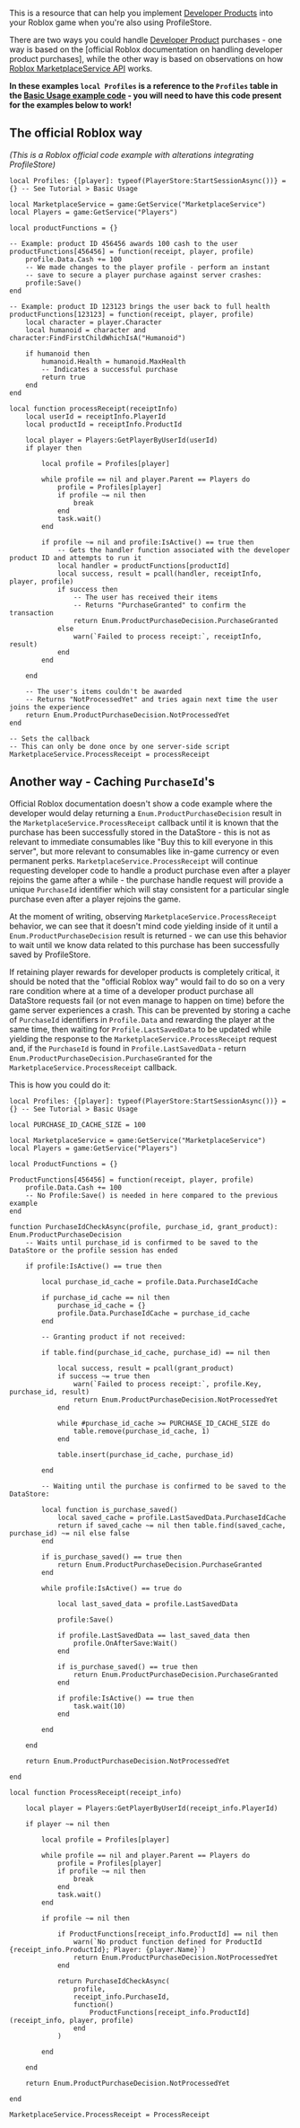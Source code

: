 This is a resource that can help you implement [Developer Products](https://create.roblox.com/docs/production/monetization/developer-products) into your
Roblox game when you're also using ProfileStore.

There are two ways you could handle [Developer Product](https://create.roblox.com/docs/production/monetization/developer-products) purchases -
one way is based on the [official Roblox documentation on handling developer product purchases], while the other way is based on
observations on how [Roblox MarketplaceService API](https://create.roblox.com/docs/reference/engine/classes/MarketplaceService) works.

**In these examples `local Profiles` is a reference to the `Profiles` table in the [Basic Usage example code](/ProfileStore/tutorial/#basic-usage) - you will need to have this code present for the examples below to work!**

## The official Roblox way

*(This is a Roblox official code example with alterations integrating ProfileStore)*

``` luau
local Profiles: {[player]: typeof(PlayerStore:StartSessionAsync())} = {} -- See Tutorial > Basic Usage

local MarketplaceService = game:GetService("MarketplaceService")
local Players = game:GetService("Players")

local productFunctions = {}

-- Example: product ID 456456 awards 100 cash to the user
productFunctions[456456] = function(receipt, player, profile)
    profile.Data.Cash += 100
    -- We made changes to the player profile - perform an instant
    -- save to secure a player purchase against server crashes:
    profile:Save()
end

-- Example: product ID 123123 brings the user back to full health
productFunctions[123123] = function(receipt, player, profile)
	local character = player.Character
	local humanoid = character and character:FindFirstChildWhichIsA("Humanoid")

	if humanoid then
		humanoid.Health = humanoid.MaxHealth
		-- Indicates a successful purchase
		return true
	end
end

local function processReceipt(receiptInfo)
	local userId = receiptInfo.PlayerId
	local productId = receiptInfo.ProductId

	local player = Players:GetPlayerByUserId(userId)
	if player then

        local profile = Profiles[player]

        while profile == nil and player.Parent == Players do
            profile = Profiles[player]
            if profile ~= nil then
                break
            end
            task.wait()
        end

        if profile ~= nil and profile:IsActive() == true then
            -- Gets the handler function associated with the developer product ID and attempts to run it
            local handler = productFunctions[productId]
            local success, result = pcall(handler, receiptInfo, player, profile)
            if success then
                -- The user has received their items
                -- Returns "PurchaseGranted" to confirm the transaction
                return Enum.ProductPurchaseDecision.PurchaseGranted
            else
                warn(`Failed to process receipt:`, receiptInfo, result)
            end
        end

	end

	-- The user's items couldn't be awarded
	-- Returns "NotProcessedYet" and tries again next time the user joins the experience
	return Enum.ProductPurchaseDecision.NotProcessedYet
end

-- Sets the callback
-- This can only be done once by one server-side script
MarketplaceService.ProcessReceipt = processReceipt

```

## Another way - Caching `PurchaseId`'s

Official Roblox documentation doesn't show a code example where the developer would delay
returning a `Enum.ProductPurchaseDecision` result in the `MarketplaceService.ProcessReceipt` callback
until it is known that the purchase has been successfully stored in the DataStore - this is not as relevant to
immediate consumables like "Buy this to kill everyone in this server", but more relevant to consumables like
in-game currency or even permanent perks. `MarketplaceService.ProcessReceipt` will continue requesting
developer code to handle a product purchase even after a player rejoins the game after a while - the
purchase handle request will provide a unique `PurchaseId` identifier which will stay consistent for
a particular single purchase even after a player rejoins the game.

At the moment of writing, observing `MarketplaceService.ProcessReceipt` behavior, we can see that
it doesn't mind code yielding inside of it until a `Enum.ProductPurchaseDecision` result is returned -
we can use this behavior to wait until we know data related to this purchase has been successfully saved
by ProfileStore.

If retaining player rewards for developer products is completely critical, it should be noted that the
"official Roblox way" would fail to do so on a very rare condition where at a time of a developer
product purchase all DataStore requests fail (or not even manage to happen on time) before the
game server experiences a crash. This can be prevented by storing a cache of `PurchaseId` identifiers
in `Profile.Data` and rewarding the player at the same time, then waiting for `Profile.LastSavedData` to
be updated while yielding the response to the `MarketplaceService.ProcessReceipt` request and, if the
`PurchaseId` is found in `Profile.LastSavedData` - return `Enum.ProductPurchaseDecision.PurchaseGranted`
for the `MarketplaceService.ProcessReceipt` callback.

This is how you could do it:

``` luau
local Profiles: {[player]: typeof(PlayerStore:StartSessionAsync())} = {} -- See Tutorial > Basic Usage

local PURCHASE_ID_CACHE_SIZE = 100

local MarketplaceService = game:GetService("MarketplaceService")
local Players = game:GetService("Players")

local ProductFunctions = {}

ProductFunctions[456456] = function(receipt, player, profile)
    profile.Data.Cash += 100
    -- No Profile:Save() is needed in here compared to the previous example
end

function PurchaseIdCheckAsync(profile, purchase_id, grant_product): Enum.ProductPurchaseDecision
    -- Waits until purchase_id is confirmed to be saved to the DataStore or the profile session has ended

    if profile:IsActive() == true then

        local purchase_id_cache = profile.Data.PurchaseIdCache

        if purchase_id_cache == nil then
            purchase_id_cache = {}
            profile.Data.PurchaseIdCache = purchase_id_cache
        end

        -- Granting product if not received:

        if table.find(purchase_id_cache, purchase_id) == nil then

            local success, result = pcall(grant_product)
            if success ~= true then
                warn(`Failed to process receipt:`, profile.Key, purchase_id, result)
                return Enum.ProductPurchaseDecision.NotProcessedYet
            end

            while #purchase_id_cache >= PURCHASE_ID_CACHE_SIZE do
                table.remove(purchase_id_cache, 1)
            end

            table.insert(purchase_id_cache, purchase_id)

        end

        -- Waiting until the purchase is confirmed to be saved to the DataStore:

        local function is_purchase_saved()
            local saved_cache = profile.LastSavedData.PurchaseIdCache
            return if saved_cache ~= nil then table.find(saved_cache, purchase_id) ~= nil else false
        end

        if is_purchase_saved() == true then
            return Enum.ProductPurchaseDecision.PurchaseGranted
        end

        while profile:IsActive() == true do

            local last_saved_data = profile.LastSavedData

            profile:Save()

            if profile.LastSavedData == last_saved_data then
                profile.OnAfterSave:Wait()
            end

            if is_purchase_saved() == true then
                return Enum.ProductPurchaseDecision.PurchaseGranted
            end

            if profile:IsActive() == true then
                task.wait(10)
            end

        end

    end

    return Enum.ProductPurchaseDecision.NotProcessedYet

end

local function ProcessReceipt(receipt_info)

    local player = Players:GetPlayerByUserId(receipt_info.PlayerId)

    if player ~= nil then

        local profile = Profiles[player]

        while profile == nil and player.Parent == Players do
            profile = Profiles[player]
            if profile ~= nil then
                break
            end
            task.wait()
        end

        if profile ~= nil then

            if ProductFunctions[receipt_info.ProductId] == nil then
                warn(`No product function defined for ProductId {receipt_info.ProductId}; Player: {player.Name}`)
                return Enum.ProductPurchaseDecision.NotProcessedYet
            end

            return PurchaseIdCheckAsync(
                profile,
                receipt_info.PurchaseId,
                function()
                    ProductFunctions[receipt_info.ProductId](receipt_info, player, profile)
                end
            )

        end
       
    end

    return Enum.ProductPurchaseDecision.NotProcessedYet

end

MarketplaceService.ProcessReceipt = ProcessReceipt

```